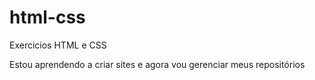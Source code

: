# html-css
Exercicios HTML e CSS

Estou aprendendo a criar sites e agora vou gerenciar meus repositórios

